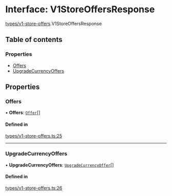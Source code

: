 # Interface: V1StoreOffersResponse

[types/v1-store-offers](../modules/types_v1_store_offers.md).V1StoreOffersResponse

## Table of contents

### Properties

- [Offers](types_v1_store_offers.V1StoreOffersResponse.md#offers)
- [UpgradeCurrencyOffers](types_v1_store_offers.V1StoreOffersResponse.md#upgradecurrencyoffers)

## Properties

### Offers

• **Offers**: [`Offer`](types_v1_store_offers.Offer.md)[]

#### Defined in

[types/v1-store-offers.ts:25](https://github.com/jameslinimk/unofficial-valorant-api/blob/317491a/package/src/types/v1-store-offers.ts#L25)

___

### UpgradeCurrencyOffers

• **UpgradeCurrencyOffers**: [`UpgradeCurrencyOffer`](types_v1_store_offers.UpgradeCurrencyOffer.md)[]

#### Defined in

[types/v1-store-offers.ts:26](https://github.com/jameslinimk/unofficial-valorant-api/blob/317491a/package/src/types/v1-store-offers.ts#L26)
